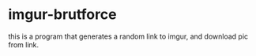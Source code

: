 # imgur-brutforce
this is a program that generates a random link to imgur, and download pic from link.
